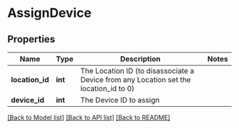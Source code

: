 # AssignDevice

## Properties
Name | Type | Description | Notes
------------ | ------------- | ------------- | -------------
**location_id** | **int** | The Location ID (to disassociate a Device from any Location set the location_id to 0) | 
**device_id** | **int** | The Device ID to assign | 

[[Back to Model list]](../../README.md#documentation-for-models) [[Back to API list]](../../README.md#documentation-for-api-endpoints) [[Back to README]](../../README.md)

